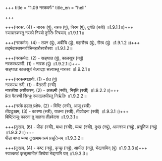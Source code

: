 +++
title = "1.09 नरकवर्गः"
title_en = "hell"

+++

+++(नरकः.  (4) - नारक (पुं), नरक (पुं), निरय (पुं), दुर्गति (स्त्री) ॥1.9.1.1॥)+++  
स्यान्नारकस्तु नरको निरयो दुर्गतिः स्त्रियाम् ॥1.9.1.1॥  

+++(नरकभेदः.  (4) - तपन (पुं), अवीचि (पुं), महारौरव (पुं), रौरव (पुं) ॥1.9.1.2॥)+++  
तद्भेदास्तपनावीचिमहारौरवरौरवाः ॥1.9.1.2॥  

+++(नरकभेदः.  (2) - सङ्घात (पुं), कालसूत्र (नपुं)  
नरकस्थप्राणी.  (1) - नारक (पुं) ॥1.9.2.1॥)+++  
सङ्घातः कालसूत्रं चेत्याद्याः सत्त्वास्तु नारकाः ॥1.9.2.1॥  

+++(नरकस्थप्राणी.  (1) - प्रेत (पुं)  
नरकस्थ नदी.  (1) - वैतरणी (स्त्री)  
नारकीया अश्रीकरम्.  (2) - अलक्ष्मी (स्त्री), निरृति (स्त्री) ॥1.9.2.2॥)+++  
प्रेता वैतरणी सिन्धुः स्यादलक्ष्मीस्तु निर्ऋतिः ॥1.9.2.2॥  

+++(नरके हढात् प्रक्षेपः.  (2) - विष्टि (स्त्री), आजू (स्त्री)  
तीव्रदुःखम्.  (3) - कारणा (स्त्री), यातना (स्त्री), तीव्रवेदना (स्त्री) ॥1.9.3.1॥)+++  
विष्टिराजूः कारणा तु यातना तीव्रवेदना ॥1.9.3.1॥  

+++(दुःखम्.  (6) - पीडा (स्त्री), बाधा (स्त्री), व्यथा (स्त्री), दुःख (नपुं), आमनस्य (नपुं), प्रसूतिज (नपुं) ॥1.9.3.2॥)+++  
पीडा बाधा व्यथा दुःखमामनस्यं प्रसूतिजम् ॥1.9.3.2॥  

+++(दुःखम्.  (4) - कष्ट (नपुं), कृच्छ्र (नपुं), आभील (नपुं), भेद्यगामिन् (पुं) ॥1.9.3.3॥)+++  
स्यात्कष्टं कृच्छ्रमाभीलं त्रिष्वेषां भेद्यगामि यत् ॥1.9.3.3॥  
